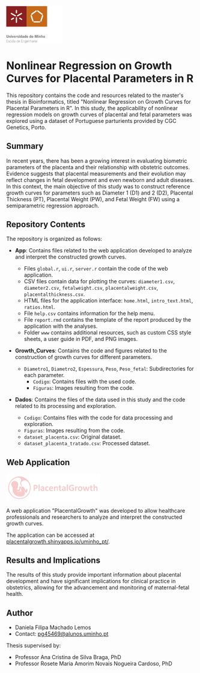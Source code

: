 <img src='App/www/minho.png' width='150'>

# Nonlinear Regression on Growth Curves for Placental Parameters in R
This repository contains the code and resources related to the master's thesis in Bioinformatics, titled "Nonlinear Regression on Growth Curves for Placental Parameters in R". In this study, the applicability of nonlinear regression models on growth curves of placental and fetal parameters was explored using a dataset of Portuguese parturients provided by CGC Genetics, Porto.

## Summary
In recent years, there has been a growing interest in evaluating biometric parameters of the placenta and their relationship with obstetric outcomes. Evidence suggests that placental measurements and their evolution may reflect changes in fetal development and even newborn and adult diseases. In this context, the main objective of this study was to construct reference growth curves for parameters such as Diameter 1 (D1) and 2 (D2), Placental Thickness (PT), Placental Weight (PW), and Fetal Weight (FW) using a semiparametric regression approach.

## Repository Contents

The repository is organized as follows:

- **App**: Contains files related to the web application developed to analyze and interpret the constructed growth curves.

    - Files `global.r`, `ui.r`, `server.r` contain the code of the web application.
    - CSV files contain data for plotting the curves: `diameter1.csv`, `diameter2.csv`, `fetalweight.csv`, `placentalweight.csv`, `placentalthickness.csv`.
    - HTML files for the application interface: `home.html`, `intro_text.html`, `ratios.html`.
    - File `help.csv` contains information for the help menu.
    - File `report.rmd` contains the template of the report produced by the application with the analyses.
    - Folder `www` contains additional resources, such as custom CSS style sheets, a user guide in PDF, and PNG images.

- **Growth_Curves**: Contains the code and figures related to the construction of growth curves for different parameters.

    - `Diametro1`, `Diametro2`, `Espessura`, `Peso`, `Peso_fetal`: Subdirectories for each parameter.
        - `Codigo`: Contains files with the used code.
        - `Figuras`: Images resulting from the code.

- **Dados**: Contains the files of the data used in this study and the code related to its processing and exploration.

    - `Codigo`: Contains files with the code for data processing and exploration.
    - `Figuras`: Images resulting from the code.
    - `dataset_placenta.csv`: Original dataset.
    - `dataset_placenta_tratado.csv`: Processed dataset.


## Web Application   

 <img src='App/www/logo_app.png' width='250'>
 
A web application "PlacentalGrowth" was developed to allow healthcare professionals and researchers to analyze and interpret the constructed growth curves. 

The application can be accessed at [placentalgrowth.shinyapps.io/uminho_pt/](https://placentalgrowth.shinyapps.io/uminho_pt/).

## Results and Implications

The results of this study provide important information about placental development and have significant implications for clinical practice in obstetrics, allowing for the advancement and monitoring of maternal-fetal health.

## Author

- Daniela Filipa Machado Lemos
- Contact: pg45469@alunos.uminho.pt

Thesis supervised by: 
- Professor Ana Cristina de Silva Braga, PhD
- Professor Rosete Maria Amorim Novais Nogueira Cardoso, PhD

